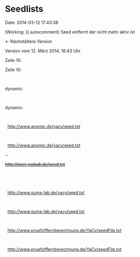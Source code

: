 Seedlists
=========

Date: 2014-03-12 17:43:38

[Working: ]{.autocomment} Seed entfernt der nicht mehr aktiv ist

← Nächstältere Version

Version vom 12. März 2014, 16:43 Uhr

Zeile 10:

Zeile 10:

 

<div>

dynamic:

</div>

 

<div>

dynamic:

</div>

 

<div>

  http://www.anomic.de/yacy/seed.txt

</div>

 

<div>

  http://www.anomic.de/yacy/seed.txt

</div>

−

<div>

~~http://peer.yududi.de/seed.txt~~

</div>

 

 

<div>

  http://www.suma-lab.de/yacy/seed.txt

</div>

 

<div>

  http://www.suma-lab.de/yacy/seed.txt

</div>

 

<div>

  http://www.pruefziffernberechnung.de/YaCy/seedFile.txt

</div>

 

<div>

  http://www.pruefziffernberechnung.de/YaCy/seedFile.txt

</div>
